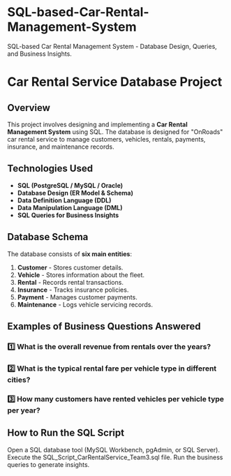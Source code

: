 # SQL-based-Car-Rental-Management-System
SQL-based Car Rental Management System - Database Design, Queries, and Business Insights.

# Car Rental Service Database Project

## Overview
This project involves designing and implementing a **Car Rental Management System** using SQL. The database is designed for "OnRoads" car rental service to manage customers, vehicles, rentals, payments, insurance, and maintenance records.

## Technologies Used
- **SQL (PostgreSQL / MySQL / Oracle)**
- **Database Design (ER Model & Schema)**
- **Data Definition Language (DDL)**
- **Data Manipulation Language (DML)**
- **SQL Queries for Business Insights**

## Database Schema
The database consists of **six main entities**:
1. **Customer** - Stores customer details.
2. **Vehicle** - Stores information about the fleet.
3. **Rental** - Records rental transactions.
4. **Insurance** - Tracks insurance policies.
5. **Payment** - Manages customer payments.
6. **Maintenance** - Logs vehicle servicing records.

## Examples of Business Questions Answered
### 1️⃣ **What is the overall revenue from rentals over the years?**
### 2️⃣ **What is the typical rental fare per vehicle type in different cities?**
### 3️⃣ **How many customers have rented vehicles per vehicle type per year?**

## How to Run the SQL Script

Open a SQL database tool (MySQL Workbench, pgAdmin, or SQL Server).
Execute the SQL_Script_CarRentalService_Team3.sql file.
Run the business queries to generate insights.
